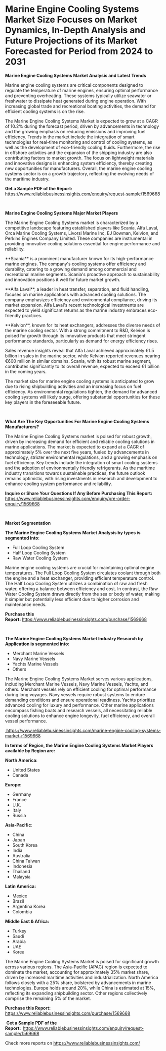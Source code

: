 <p><h1>Marine Engine Cooling Systems Market Size Focuses on Market Dynamics, In-Depth Analysis and Future Projections of its Market Forecasted for Period from 2024 to 2031</h1></p><p><strong>Marine Engine Cooling Systems Market Analysis and Latest Trends</strong></p>
<p><p>Marine engine cooling systems are critical components designed to regulate the temperature of marine engines, ensuring optimal performance and preventing overheating. These systems typically utilize seawater or freshwater to dissipate heat generated during engine operation. With increasing global trade and recreational boating activities, the demand for efficient cooling systems is on the rise.</p><p>The Marine Engine Cooling Systems Market is expected to grow at a CAGR of 10.2% during the forecast period, driven by advancements in technology and the growing emphasis on reducing emissions and improving fuel efficiency. Trends in the market include the integration of smart technologies for real-time monitoring and control of cooling systems, as well as the development of eco-friendly cooling fluids. Furthermore, the rise in offshore activities and the expansion of the shipping industry are also contributing factors to market growth. The focus on lightweight materials and innovative designs is enhancing system efficiency, thereby creating new opportunities for manufacturers. Overall, the marine engine cooling systems sector is on a growth trajectory, reflecting the evolving needs of the maritime industry.</p></p>
<p><strong>Get a Sample PDF of the Report:&nbsp;</strong> <a href="https://www.reliablebusinessinsights.com/enquiry/request-sample/1569668?utm_campaign=1106&utm_medium=2&utm_source=Github&utm_content=ia&utm_term=29122024&utm_id=marine-engine-cooling-systems">https://www.reliablebusinessinsights.com/enquiry/request-sample/1569668</a></p>
<p>&nbsp;</p>
<p><strong>Marine Engine Cooling Systems Major Market Players</strong></p>
<p><p>The Marine Engine Cooling Systems market is characterized by a competitive landscape featuring established players like Scania, Alfa Laval, Orca Marine Cooling Systems, Livorsi Marine Inc, EJ Bowman, Kelvion, and Perkins Engines Company Limited. These companies are instrumental in providing innovative cooling solutions essential for engine performance and reliability.</p><p>**Scania** is a prominent manufacturer known for its high-performance marine engines. The company's cooling systems offer efficiency and durability, catering to a growing demand among commercial and recreational marine segments. Scania's proactive approach to sustainability and innovation positions it well for future market growth.</p><p>**Alfa Laval**, a leader in heat transfer, separation, and fluid handling, focuses on marine applications with advanced cooling solutions. The company emphasizes efficiency and environmental compliance, driving its market expansion. Alfa Laval's recent technological investments are expected to yield significant returns as the marine industry embraces eco-friendly practices.</p><p>**Kelvion**, known for its heat exchangers, addresses the diverse needs of the marine cooling sector. With a strong commitment to R&D, Kelvion is poised for growth through its innovative products that meet stringent performance standards, particularly as demand for energy efficiency rises.</p><p>Sales revenue insights reveal that Alfa Laval achieved approximately €1.5 billion in sales in the marine sector, while Kelvion reported revenues nearing €600 million in similar domains. Scania, with its robust marine segment, contributes significantly to its overall revenue, expected to exceed €1 billion in the coming years.</p><p>The market size for marine engine cooling systems is anticipated to grow due to rising shipbuilding activities and an increasing focus on fuel efficiency. As environmental regulations tighten, the demand for advanced cooling systems will likely surge, offering substantial opportunities for these key players in the foreseeable future.</p></p>
<p>&nbsp;</p>
<p><strong>What Are The Key Opportunities For Marine Engine Cooling Systems Manufacturers?</strong></p>
<p><p>The Marine Engine Cooling Systems market is poised for robust growth, driven by increasing demand for efficient and reliable cooling solutions in marine applications. The market is expected to expand at a CAGR of approximately 5% over the next five years, fueled by advancements in technology, stricter environmental regulations, and a growing emphasis on fuel efficiency. Key trends include the integration of smart cooling systems and the adoption of environmentally friendly refrigerants. As the maritime industry transitions towards sustainable practices, the future outlook remains optimistic, with rising investments in research and development to enhance cooling system performance and reliability.</p></p>
<p><strong>Inquire or Share Your Questions If Any Before Purchasing This Report:</strong> <a href="https://www.reliablebusinessinsights.com/enquiry/pre-order-enquiry/1569668?utm_campaign=1106&utm_medium=2&utm_source=Github&utm_content=ia&utm_term=29122024&utm_id=marine-engine-cooling-systems">https://www.reliablebusinessinsights.com/enquiry/pre-order-enquiry/1569668</a></p>
<p>&nbsp;</p>
<p><strong>Market Segmentation</strong></p>
<p><strong>The Marine Engine Cooling Systems Market Analysis by types is segmented into:</strong></p>
<p><ul><li>Full Loop Cooling System</li><li>Half Loop Cooling System</li><li>Raw Water Cooling System</li></ul></p>
<p><p>Marine engine cooling systems are crucial for maintaining optimal engine temperatures. The Full Loop Cooling System circulates coolant through both the engine and a heat exchanger, providing efficient temperature control. The Half Loop Cooling System utilizes a combination of raw and fresh water, offering a balance between efficiency and cost. In contrast, the Raw Water Cooling System draws directly from the sea or body of water, making it simpler but potentially less efficient due to higher corrosion and maintenance needs.</p></p>
<p><strong>Purchase this Report:&nbsp;</strong><a href="https://www.reliablebusinessinsights.com/purchase/1569668?utm_campaign=1106&utm_medium=2&utm_source=Github&utm_content=ia&utm_term=29122024&utm_id=marine-engine-cooling-systems">https://www.reliablebusinessinsights.com/purchase/1569668</a></p>
<p>&nbsp;</p>
<p><strong>The Marine Engine Cooling Systems Market Industry Research by Application is segmented into:</strong></p>
<p><ul><li>Merchant Marine Vessels</li><li>Navy Marine Vessels</li><li>Yachts Marine Vessels</li><li>Others</li></ul></p>
<p><p>The Marine Engine Cooling Systems Market serves various applications, including Merchant Marine Vessels, Navy Marine Vessels, Yachts, and others. Merchant vessels rely on efficient cooling for optimal performance during long voyages. Navy vessels require robust systems to endure demanding conditions and ensure operational readiness. Yachts prioritize advanced cooling for luxury and performance. Other marine applications encompass fishing boats and research vessels, all necessitating reliable cooling solutions to enhance engine longevity, fuel efficiency, and overall vessel performance.</p></p>
<p><a href="https://www.reliablebusinessinsights.com/marine-engine-cooling-systems-market-r1569668?utm_campaign=1106&utm_medium=2&utm_source=Github&utm_content=ia&utm_term=29122024&utm_id=marine-engine-cooling-systems">&nbsp;https://www.reliablebusinessinsights.com/marine-engine-cooling-systems-market-r1569668</a></p>
<p><strong>In terms of Region, the Marine Engine Cooling Systems Market Players available by Region are:</strong></p>
<p>
    <p> <strong> North America: </strong>
        <ul>
            <li>United States</li>
            <li>Canada</li>
        </ul>
        </p> 
    <p> <strong> Europe: </strong>
        <ul>
            <li>Germany</li>
            <li>France</li>
            <li>U.K.</li>
            <li>Italy</li>
            <li>Russia</li>
        </ul>
        </p> 
    <p> <strong> Asia-Pacific: </strong>
        <ul>
            <li>China</li>
            <li>Japan</li>
            <li>South Korea</li>
            <li>India</li>
            <li>Australia</li>
            <li>China Taiwan</li>
            <li>Indonesia</li>
            <li>Thailand</li>
            <li>Malaysia</li>
        </ul>
        </p> 
    <p> <strong> Latin America: </strong>
        <ul>
            <li>Mexico</li>
            <li>Brazil</li>
            <li>Argentina Korea</li>
            <li>Colombia</li>
        </ul>
        </p> 
    <p> <strong> Middle East & Africa: </strong>
        <ul>
            <li>Turkey</li>
            <li>Saudi</li>
            <li>Arabia</li>
            <li>UAE</li>
            <li>Korea</li>
        </ul>
    </p>
    </p>
<p><p>The Marine Engine Cooling Systems Market is poised for significant growth across various regions. The Asia-Pacific (APAC) region is expected to dominate the market, accounting for approximately 35% market share, driven by increased maritime activities and industrialization. North America follows closely with a 25% share, bolstered by advancements in marine technologies. Europe holds around 20%, while China is estimated at 15%, reflecting its expanding shipbuilding sector. Other regions collectively comprise the remaining 5% of the market.</p></p>
<p><strong>Purchase this Report: </strong><a href="https://www.reliablebusinessinsights.com/purchase/1569668?utm_campaign=1106&utm_medium=2&utm_source=Github&utm_content=ia&utm_term=29122024&utm_id=marine-engine-cooling-systems">https://www.reliablebusinessinsights.com/purchase/1569668</a></p>
<p>&nbsp;<strong>Get a Sample PDF of the Report:&nbsp;&nbsp;</strong><a href="https://www.reliablebusinessinsights.com/enquiry/request-sample/1569668?utm_campaign=1106&utm_medium=2&utm_source=Github&utm_content=ia&utm_term=29122024&utm_id=marine-engine-cooling-systems">https://www.reliablebusinessinsights.com/enquiry/request-sample/1569668</a></p>
<p><strong></strong></p>
<p>Check more reports on <a href="https://www.reliablebusinessinsights.com/?utm_campaign=1106&utm_medium=2&utm_source=Github&utm_content=ia&utm_term=29122024&utm_id=marine-engine-cooling-systems">https://www.reliablebusinessinsights.com/</a></p>